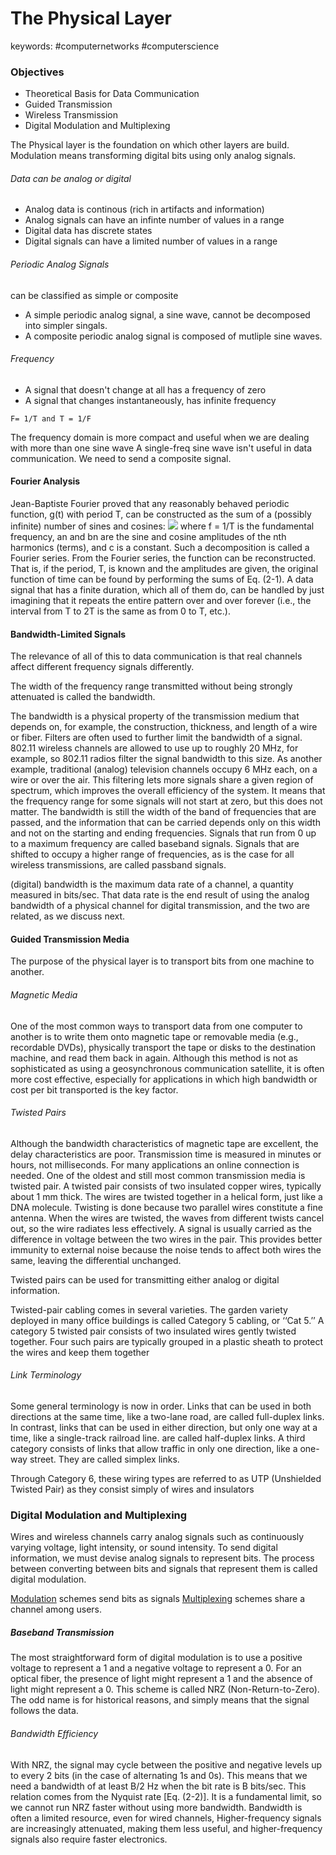 # The Physical Layer
keywords: #computernetworks #computerscience 
### Objectives
- Theoretical Basis for Data Communication
- Guided Transmission
- Wireless Transmission
- Digital Modulation and Multiplexing

The Physical layer is the foundation on which other layers are build.
Modulation means transforming digital bits using only analog signals.

###### Data can be analog or digital
- Analog data is continous (rich in artifacts and information)
- Analog signals can have an infinte number of values in a range
- Digital data has discrete states
- Digital signals can have a limited number of values in a range

###### Periodic Analog Signals
can be classified as simple or composite
- A simple periodic analog signal, a sine wave, cannot be decomposed into simpler singals.
- A composite periodic analog signal is composed of mutliple sine waves.

###### Frequency
- A signal that doesn't change at all has a frequency of zero
- A signal that changes instantaneously, has infinite frequency
```
F= 1/T and T = 1/F
```

The frequency domain is more compact and useful when we are dealing with more than one sine wave
A single-freq sine wave isn't useful in data communication. We need to send a composite signal.

#### Fourier Analysis
Jean-Baptiste Fourier proved that any reasonably behaved periodic function, g(t) with period T, can be constructed as the sum of a (possibly infinite) number of sines and cosines:
![](https://cdn.discordapp.com/attachments/845561994022879264/890703901827928074/unknown.png)
where f = 1/T is the fundamental frequency, an and bn are the sine and cosine amplitudes of the nth harmonics (terms), and c is a constant. Such a decomposition is called a Fourier series. From the Fourier series, the function can be reconstructed. That is, if the period, T, is known and the amplitudes are given, the original function of time can be found by performing the sums of Eq. (2-1). 
A data signal that has a finite duration, which all of them do, can be handled by just imagining that it repeats the entire pattern over and over forever (i.e., the interval from T to 2T is the same as from 0 to T, etc.). 

#### Bandwidth-Limited Signals
The relevance of all of this to data communication is that real channels affect different frequency signals differently.

The width of the frequency range transmitted without being strongly attenuated is called the bandwidth.

The bandwidth is a physical property of the transmission medium that depends on, for example, the construction, thickness, and length of a wire or fiber. Filters are often used to further limit the bandwidth of a signal. 802.11 wireless channels are allowed to use up to roughly 20 MHz, for example, so 802.11 radios filter the signal bandwidth to this size. As another example, traditional (analog) television channels occupy 6 MHz each, on a wire or over the air. This filtering lets more signals share a given region of spectrum, which improves the overall efficiency of the system. It means that the frequency range for some signals will not start at zero, but this does not matter. The bandwidth is still the width of the band of frequencies that are passed, and the information that can be carried depends only on this width and not on the starting and ending frequencies. Signals that run from 0 up to a maximum frequency are called baseband signals. Signals that are shifted to occupy a higher range of frequencies, as is the case for all wireless transmissions, are called passband signals. 

(digital) bandwidth is the maximum data rate of a channel, a quantity measured in bits/sec. That data rate is the end result of using the analog bandwidth of a physical channel for digital transmission, and the two are related, as we discuss next.

#### Guided Transmission Media
The purpose of the physical layer is to transport bits from one machine to another.

###### Magnetic Media
One of the most common ways to transport data from one computer to another is to write them onto magnetic tape or removable media (e.g., recordable DVDs), physically transport the tape or disks to the destination machine, and read them back in again. Although this method is not as sophisticated as using a geosynchronous communication satellite, it is often more cost effective, especially for applications in which high bandwidth or cost per bit transported is the key factor.

###### Twisted Pairs
Although the bandwidth characteristics of magnetic tape are excellent, the delay characteristics are poor. Transmission time is measured in minutes or hours, not milliseconds. For many applications an online connection is needed. One of the oldest and still most common transmission media is twisted pair. A twisted pair consists of two insulated copper wires, typically about 1 mm thick. The wires are twisted together in a helical form, just like a DNA molecule. Twisting is done because two parallel wires constitute a fine antenna. When the wires are twisted, the waves from different twists cancel out, so the wire radiates less effectively. A signal is usually carried as the difference in voltage between the two wires in the pair. This provides better immunity to external noise because the noise tends to affect both wires the same, leaving the differential unchanged.

Twisted pairs can be used for transmitting either analog or digital information.

Twisted-pair cabling comes in several varieties. The garden variety deployed in many office buildings is called Category 5 cabling, or ‘‘Cat 5.’’ A category 5 twisted pair consists of two insulated wires gently twisted together. Four such pairs are typically grouped in a plastic sheath to protect the wires and keep them together

###### Link Terminology
Some general terminology is now in order. Links that can be used in both directions at the same time, like a two-lane road, are called full-duplex links. In contrast, links that can be used in either direction, but only one way at a time, like a single-track railroad line. are called half-duplex links. A third category consists of links that allow traffic in only one direction, like a one-way street. They are called simplex links.

Through Category 6, these wiring types are referred to as UTP (Unshielded Twisted Pair) as they consist simply of wires and insulators

### Digital Modulation and Multiplexing
Wires and wireless channels carry analog signals such as continuously varying voltage, light intensity, or sound intensity.
To send digital information, we must devise analog signals to represent bits.
The process between converting between bits and signals that represent them is called digital modulation.

<u>Modulation</u> schemes send bits as signals
<u>Multiplexing</u> schemes share a channel among users.

##### Baseband Transmission
The most straightforward form of digital modulation is to use a positive voltage to represent a 1 and a negative voltage to represent a 0. For an optical fiber, the presence of light might represent a 1 and the absence of light might represent a 0. This scheme is called NRZ (Non-Return-to-Zero). The odd name is for historical reasons, and simply means that the signal follows the data.
###### Bandwidth Efficiency
With NRZ, the signal may cycle between the positive and negative levels up to every 2 bits (in the case of alternating 1s and 0s). This means that we need a bandwidth of at least B/2 Hz when the bit rate is B bits/sec. This relation comes from the Nyquist rate [Eq. (2-2)]. It is a fundamental limit, so we cannot run NRZ faster without using more bandwidth. Bandwidth is often a limited resource, even for wired channels, Higher-frequency signals are increasingly attenuated, making them less useful, and higher-frequency signals also require faster electronics.